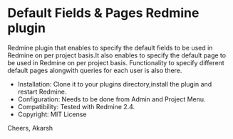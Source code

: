 Default Fields & Pages Redmine plugin
===========================

Redmine plugin that enables to specify the default fields to be used in Redmine on per project basis.It also enables to specify the default page to be used in Redmine on per project basis. Functionality to specify different default pages alongwith queries for each user is also there.

- Installation: Clone it to your plugins directory,install the plugin and restart Redmine.
- Configuration: Needs to be done from Admin and Project Menu.
- Compatibility: Tested with Redmine 2.4.
- Copyright: MIT License

Cheers,
Akarsh
